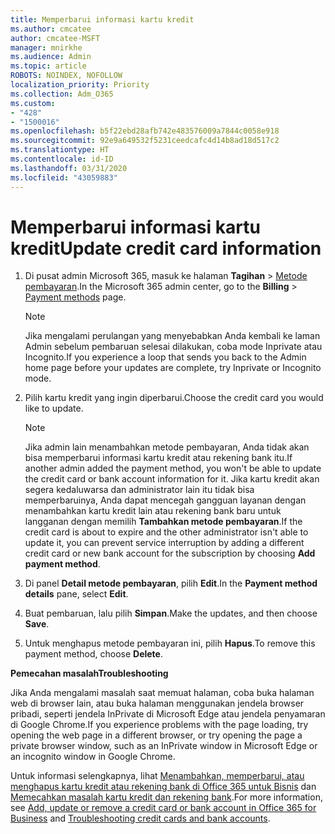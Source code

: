```yaml
---
title: Memperbarui informasi kartu kredit
ms.author: cmcatee
author: cmcatee-MSFT
manager: mnirkhe
ms.audience: Admin
ms.topic: article
ROBOTS: NOINDEX, NOFOLLOW
localization_priority: Priority
ms.collection: Adm_O365
ms.custom:
- "428"
- "1500016"
ms.openlocfilehash: b5f22ebd28afb742e483576009a7844c0058e918
ms.sourcegitcommit: 92e9a649532f5231ceedcafc4d14b8ad18d517c2
ms.translationtype: HT
ms.contentlocale: id-ID
ms.lasthandoff: 03/31/2020
ms.locfileid: "43059883"
---
```

# <a name="update-credit-card-information"></a><span data-ttu-id="cba70-102">Memperbarui informasi kartu kredit</span><span class="sxs-lookup"><span data-stu-id="cba70-102">Update credit card information</span></span>

1. <span data-ttu-id="cba70-103">Di pusat admin Microsoft 365, masuk ke halaman **Tagihan** \> [Metode pembayaran](https://go.microsoft.com/fwlink/p/?linkid=2018806).</span><span class="sxs-lookup"><span data-stu-id="cba70-103">In the Microsoft 365 admin center, go to the **Billing** \> [Payment methods](https://go.microsoft.com/fwlink/p/?linkid=2018806) page.</span></span>

    > [!NOTE]
    > <span data-ttu-id="cba70-104">Jika mengalami perulangan yang menyebabkan Anda kembali ke laman Admin sebelum pembaruan selesai dilakukan, coba mode Inprivate atau Incognito.</span><span class="sxs-lookup"><span data-stu-id="cba70-104">If you experience a loop that sends you back to the Admin home page before your updates are complete, try Inprivate or Incognito mode.</span></span>
  
2. <span data-ttu-id="cba70-105">Pilih kartu kredit yang ingin diperbarui.</span><span class="sxs-lookup"><span data-stu-id="cba70-105">Choose the credit card you would like to update.</span></span>

    > [!NOTE]
    > <span data-ttu-id="cba70-106">Jika admin lain menambahkan metode pembayaran, Anda tidak akan bisa memperbarui informasi kartu kredit atau rekening bank itu.</span><span class="sxs-lookup"><span data-stu-id="cba70-106">If another admin added the payment method, you won't be able to update the credit card or bank account information for it.</span></span> <span data-ttu-id="cba70-107">Jika kartu kredit akan segera kedaluwarsa dan administrator lain itu tidak bisa memperbaruinya, Anda dapat mencegah gangguan layanan dengan menambahkan kartu kredit lain atau rekening bank baru untuk langganan dengan memilih **Tambahkan metode pembayaran**.</span><span class="sxs-lookup"><span data-stu-id="cba70-107">If the credit card is about to expire and the other administrator isn't able to update it, you can prevent service interruption by adding a different credit card or new bank account for the subscription by choosing **Add payment method**.</span></span>
  
3. <span data-ttu-id="cba70-108">Di panel **Detail metode pembayaran**, pilih **Edit**.</span><span class="sxs-lookup"><span data-stu-id="cba70-108">In the **Payment method details** pane, select **Edit**.</span></span>

4. <span data-ttu-id="cba70-109">Buat pembaruan, lalu pilih **Simpan**.</span><span class="sxs-lookup"><span data-stu-id="cba70-109">Make the updates, and then choose **Save**.</span></span>

5. <span data-ttu-id="cba70-110">Untuk menghapus metode pembayaran ini, pilih **Hapus**.</span><span class="sxs-lookup"><span data-stu-id="cba70-110">To remove this payment method, choose **Delete**.</span></span>

<span data-ttu-id="cba70-111">**Pemecahan masalah**</span><span class="sxs-lookup"><span data-stu-id="cba70-111">**Troubleshooting**</span></span>

<span data-ttu-id="cba70-112">Jika Anda mengalami masalah saat memuat halaman, coba buka halaman web di browser lain, atau buka halaman menggunakan jendela browser pribadi, seperti jendela InPrivate di Microsoft Edge atau jendela penyamaran di Google Chrome.</span><span class="sxs-lookup"><span data-stu-id="cba70-112">If you experience problems with the page loading, try opening the web page in a different browser, or try opening the page a private browser window, such as an InPrivate window in Microsoft Edge or an incognito window in Google Chrome.</span></span> 

<span data-ttu-id="cba70-113">Untuk informasi selengkapnya, lihat [Menambahkan, memperbarui, atau menghapus kartu kredit atau rekening bank di Office 365 untuk Bisnis](https://docs.microsoft.com/office365/admin/subscriptions-and-billing/add-update-or-remove-credit-card-or-bank-account) dan [Memecahkan masalah kartu kredit dan rekening bank](https://docs.microsoft.com/office365/admin/subscriptions-and-billing/add-update-or-remove-credit-card-or-bank-account#troubleshooting-credit-cards-and-bank-accounts).</span><span class="sxs-lookup"><span data-stu-id="cba70-113">For more information, see [Add, update or remove a credit card or bank account in Office 365 for Business](https://docs.microsoft.com/office365/admin/subscriptions-and-billing/add-update-or-remove-credit-card-or-bank-account) and [Troubleshooting credit cards and bank accounts](https://docs.microsoft.com/office365/admin/subscriptions-and-billing/add-update-or-remove-credit-card-or-bank-account#troubleshooting-credit-cards-and-bank-accounts).</span></span>